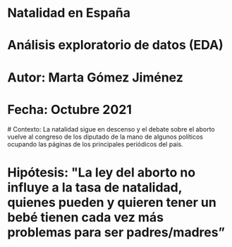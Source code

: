 # Natalidad en España
# Análisis exploratorio de datos (EDA)

# Autor: Marta Gómez Jiménez
# Fecha: Octubre 2021

# Contexto: La natalidad sigue en descenso y el debate sobre el aborto vuelve al congreso de los diputado de la mano de algunos políticos ocupando las páginas de los principales periódicos del país.

# Hipótesis: "La ley del aborto no influye a la tasa de natalidad, quienes pueden y quieren tener un bebé tienen cada vez más problemas para ser padres/madres” 
